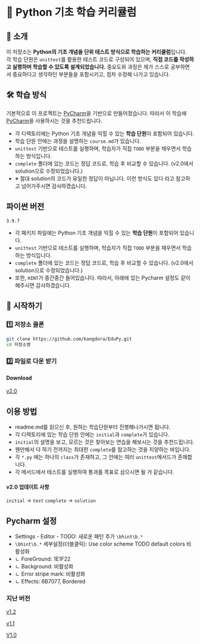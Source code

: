 # 🐍 Python 기초 학습 커리큘럼

## 📖 소개
이 저장소는 **Python의 기초 개념을 단위 테스트 방식으로 학습하는 커리큘럼**입니다.  
각 학습 단원은 `unittest`를 활용한 테스트 코드로 구성되어 있으며, **직접 코드를 작성하고 실행하며 학습할 수 있도록 설계되었습니다.**
중요도와 과정은 제가 스스로 공부하면서 중요하다고 생각하던 부분들을 포함시키고, 점차 수정해 나가고 있습니다.

## 🛠️ 학습 방식
기본적으로 이 프로젝트는 [PyCharm](https://www.jetbrains.com/pycharm/download/download-thanks.html?platform=windows&code=PCC)을 기반으로 만들어졌습니다.
따라서 이 학습에 [PyCharm](https://www.jetbrains.com/pycharm/download/download-thanks.html?platform=windows&code=PCC)을 사용하시는 것을 추천드립니다.
- 각 디렉토리에는 Python 기초 개념을 익힐 수 있는 **학습 단원**이 포함되어 있습니다.
- 학습 단원 안에는 과정을 설명하는 `course.md`가 있습니다.
- `unittest` 기반으로 테스트를 실행하며, 학습자가 직접 `TODO` 부분을 채우면서 학습하는 방식입니다.
- `complete` 폴더에 있는 코드는 정답 코드로, 학습 후 비교할 수 있습니다. (v2.0에서 solution으로 수정되었습니다.)
- ※ 절대 solution의 코드가 유일한 정답이 아닙니다. 이런 방식도 있다 라고 참고하고 넘어가주시면 감사하겠습니다.

## 파이썬 버전
`3.9.7`

- 각 패키지 파일에는 Python 기초 개념을 익힐 수 있는 **학습 단원**이 포함되어 있습니다.
- `unittest` 기반으로 테스트를 실행하며, 학습자가 직접 `TODO` 부분을 채우면서 학습하는 방식입니다.
- `complete` 폴더에 있는 코드는 정답 코드로, 학습 후 비교할 수 있습니다. (v2.0에서 solution으로 수정되었습니다.)
- 또한, `HINT`가 중간중간 들어있습니다. 따라서, 아래에 있는 Pycharm 설정도 같이 해주시면 감사하겠습니다.

## 🚀 시작하기
### 1️⃣ 저장소 클론

```bash
git clone https://github.com/kangdora/EduPy.git
cd 저장소명
```

### 2️⃣ 파일로 다운 받기
#### Download
[v2.0](https://github.com/kangdora/EduPy/archive/refs/tags/v2.0.1.zip)


## 이용 방법
- readme.md를 읽으신 후, 원하는 학습단원부터 진행해나가시면 됩니다.
- 각 디렉토리에 있는 학습 단원 안에는 `initial`과 `complete`가 있습니다.
- `initial`의 설명을 보고, 모르는 것은 찾아보는 연습을 해보시는 것을 추천드립니다.
- 웬만해서 다 하기 전까지는 최대한 `complete`를 참고하는 것을 지양하는 바입니다.
- 각 `*.py` 에는 하나의 `class`가 존재하고, 그 안에는 여러 `unittest`메서드가 존재합니다.
- 각 메서드에서 테스트를 실행하여 통과를 목표로 삼으시면 될 거 같습니다.
#### v2.0 업데이트 사항
`initial` -> `test`
`complete` -> `solution`

## Pycharm 설정
- Settings - Editor - TODO: 새로운 패턴 추가 `\bhint\b.*`
- `\bhint\b.*` 세부설정(더블클릭): Use color scheme TODO default colors 비활성화
-  ㄴ ForeGround: 1E1F22
-  ㄴ Background: 비활성화
-  ㄴ Error stripe mark: 비활성화
-  ㄴ Effects: 6B7077, Bordered

### 지난 버전
[v1.2](https://github.com/kangdora/EduPy/archive/refs/tags/v1.2.0.zip)

[v1.1](https://github.com/kangdora/EduPy/archive/refs/tags/v1.1.0.zip)

[V1.0](https://github.com/kangdora/EduPy/archive/refs/tags/v1.0.zip)
